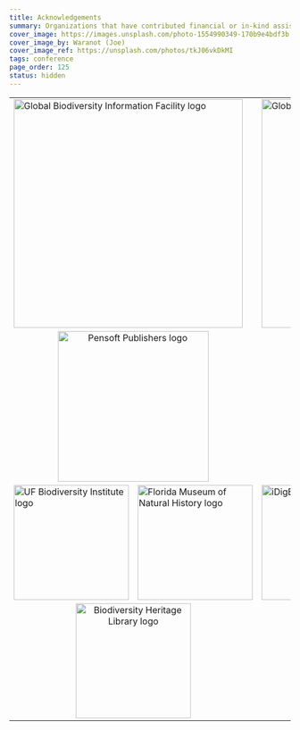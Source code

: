 ```yaml
---
title: Acknowledgements
summary: Organizations that have contributed financial or in-kind assistance to produce the conference are shown below.
cover_image: https://images.unsplash.com/photo-1554990349-170b9e4bdf3b
cover_image_by: Waranot (Joe)
cover_image_ref: https://unsplash.com/photos/tkJ06vkDkMI
tags: conference
page_order: 125
status: hidden
---
```



<table border="0">
<tbody>
<tr>
<td colspan="2"><a href="https://gbif.org"> <img src="https://static.tdwg.org/sponsors/gbif-2015.png" alt="Global Biodiversity Information Facility logo" width="410" height="" /> </a></td>
<td colspan="2"><a href="https://worldwildlife.org"> <img src="https://static.tdwg.org/sponsors/wwf-globalsci-sm.png" alt="Global Biodiversity Information Facility logo" width="410" height="" /> </a></td>
</tr>
<tr>
<td style="text-align: center; vertical-align: middle;" colspan="2"><a href="https://pensoft.net"> <img src="https://static.tdwg.org/sponsors/pensoft-logo.png" alt="Pensoft Publishers logo" width="270" height="" /> </a></td>
<td style="text-align: center; vertical-align: middle;" colspan="2"><a href="https://ala.org.au"> <img src="https://static.tdwg.org/sponsors/ala-logo-stacked-rgb-600.png" alt="Atlas of Living Australia logo" width="270" height="" /> </a></td>
</tr>
<tr>
<td colspan="1"><a href="https://biodiversity.research.ufl.edu/"> <img src="https://static.tdwg.org/sponsors/uf-biodiversity-institute.png" alt="UF Biodiversity Institute logo" width="206" height="" /> </a></td>
<td colspan="1"><a href="https://www.floridamuseum.ufl.edu/"> <img src="https://static.tdwg.org/sponsors/flmnh.png" alt="Florida Museum of Natural History logo" width="206" height="" /></a></td>
<td colspan="1"><a href="https://www.idigbio.org/"> <img src="https://static.tdwg.org/sponsors/idigbio_w799.png" alt="iDigBio logo" width="206" height="" /> </a></td>
<td colspan="1"><a href="https://biodiversity.research.ufl.edu/"> <img src="https://static.tdwg.org/sponsors/uf-biodiversity-institute.png" alt="UF Biodiversity Institute logo" width="206" height="" /> </a></td>
</tr>
<tr>
<td style="text-align: center; vertical-align: middle;" colspan="2"><a href="https://biodiversitylibrary.org"> <img src="https://static.tdwg.org/sponsors/bhl-combined-1024x329.png" alt="Biodiversity Heritage Library logo" width="206" height="" /> </a></td>
<td style="text-align: center; vertical-align: middle;" colspan="3"><a href="https://www.natural-solutions.eu/"> <img src="https://static.tdwg.org/sponsors/natural-solutions-logo-et-nom.png" alt="Natural Solutions logo" width="206" height="" /> </a></td>
</tr>
</tbody>
</table>
